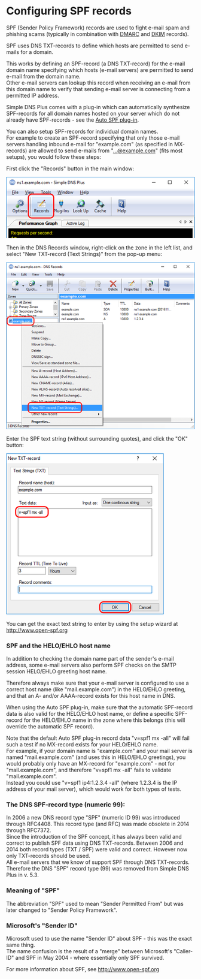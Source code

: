 ﻿---
category: 12
frontpage: false
comments: true
created-utc: 2019-01-01
modified-utc: 2022-04-12
---
# Configuring SPF records

SPF (Sender Policy Framework) records are used to fight e-mail spam and phishing scams (typically in combination with [DMARC](/kb/207) and [DKIM](/kb/17) records).

SPF uses DNS TXT-records to define which hosts are permitted to send e-mails for a domain.

This works by defining an SPF-record (a DNS TXT-record) for the e-mail domain name specifying which hosts (e-mail servers) are permitted to send e-mail from the domain name.  
Other e-mail servers can lookup this record when receiving an e-mail from this domain name to verify that sending e-mail server is connecting from a permitted IP address.

Simple DNS Plus comes with a plug-in which can automatically synthesize SPF-records for all domain names hosted
on your server which do not already have SPF-records - see the [Auto SPF plug-in](/kb/204).

You can also setup SPF-records for individual domain names.  
For example to create an SPF-record specifying that only those e-mail servers handling inbound e-mail for "example.com" (as specified in MX-records) are allowed to send e-mails from "...@example.com" (fits most setups), you would follow these steps:

First click the "Records" button in the main window:

![](img/18/3.png) 

Then in the DNS Records window, right-click on the zone in the left list, and select "New TXT-record (Text Strings)" from the pop-up menu:

![](img/18/4.png)

Enter the SPF text string (without surrounding quotes), and click the "OK" button:

![](img/18/5.png)

You can get the exact text string to enter by using the setup wizard at <http://www.open-spf.org>


### SPF and the HELO/EHLO host name

In addition to checking the domain name part of the sender's e-mail address, some e-mail servers also perform SPF checks on the SMTP session HELO/EHLO greeting host name.

Therefore always make sure that your e-mail server is configured to use a correct host name (like "mail.example.com") in the HELO/EHLO greeting, and that an A- and/or AAAA-record exists for this host name in DNS.

When using the Auto SPF plug-in, make sure that the automatic SPF-record data is also valid for the HELO/EHLO host name, or define a specific SPF-record for the HELO/EHLO name in the zone where this belongs (this will override the automatic SPF record).

Note that the default Auto SPF plug-in record data "v=spf1 mx -all" will fail such a test if no MX-record exists for your HELO/EHLO name.  
For example, if your domain name is "example.com" and your mail server is named "mail.example.com" (and uses this in HELO/EHLO greetings), you would probably only have an MX-record for "example.com" - not for "mail.example.com", and therefore "v=spf1 mx -all" fails to validate "mail.example.com".<br />
Instead you could use "v=spf1 ip4:1.2.3.4 -all" (where 1.2.3.4 is the IP address of your mail server), which would work for both types of tests.

### The DNS SPF-record type (numeric 99):

In 2006 a new DNS record type "SPF" (numeric ID 99) was introduced through RFC4408. This record type (and RFC) was made obsolete in 2014 through RFC7372.  
Since the introduction of the SPF concept, it has always been valid and correct to publish SPF data using DNS TXT-records. Between 2006 and 2014 both record types (TXT / SPF) were valid and correct. However now only TXT-records should be used.  
All e-mail servers that we know of support SPF through DNS TXT-records.  
Therefore the DNS "SPF" record type (99) was removed from Simple DNS Plus in v. 5.3.

### Meaning of "SPF"

The abbreviation "SPF" used to mean "Sender Permitted From" but was later changed to "Sender Policy Framework".

### Microsoft's "Sender ID"

Microsoft used to use the name "Sender ID" about SPF - this was the exact same thing.  
The name confusion is the result of a "merge" between Microsoft's "Caller-ID" and SPF in May 2004 - where essentially only SPF survived.

For more information about SPF, see <http://www.open-spf.org>